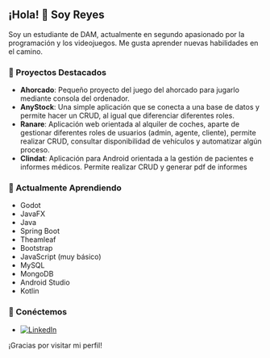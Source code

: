 ## ¡Hola! 👋 Soy Reyes

Soy un estudiante de DAM, actualmente en segundo apasionado por la programación y los videojuegos. Me gusta aprender nuevas habilidades en el camino.

### 🚀 Proyectos Destacados

- **Ahorcado**: Pequeño proyecto del juego del ahorcado para jugarlo mediante consola del ordenador.
- **AnyStock**: Una simple aplicación que se conecta a una base de datos y permite hacer un CRUD, al igual que diferenciar diferentes roles.
- **Ranare**: Aplicación web orientada al alquiler de coches, aparte de gestionar diferentes roles de usuarios (admin, agente, cliente), permite realizar CRUD, consultar disponibilidad de vehículos y automatizar algún proceso.
- **Clindat**: Aplicación para Android orientada a la gestión de pacientes e informes médicos. Permite realizar CRUD y generar pdf de informes

### 🌱 Actualmente Aprendiendo

- Godot
- JavaFX
- Java
- Spring Boot
- Theamleaf
- Bootstrap
- JavaScript (muy básico)
- MySQL
- MongoDB
- Android Studio
- Kotlin

### 💬 Conéctemos

- [![LinkedIn](https://img.icons8.com/?size=100&id=13930&format=png&color=000000)](https://www.linkedin.com/in/reyes-amador-jurado-1684246b/)

¡Gracias por visitar mi perfil!
